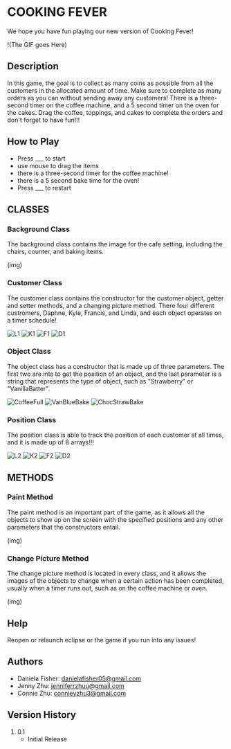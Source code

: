 # COOKING FEVER

We hope you have fun playing our new version of Cooking Fever!

!(The GIF goes Here)

## Description 

In this game, the goal is to collect as many coins as possible from all the customers in the allocated amount of time. Make sure to complete as many orders as you can without sending away any customers! There is a three-second timer on the coffee machine, and a 5 second timer on the oven for the cakes. Drag the coffee, toppings, and cakes to complete the orders and don't forget to have fun!!!

## How to Play

- Press ___ to start
- use mouse to drag the items
- there is a three-second timer for the coffee machine!
- there is a 5 second bake time for the oven! 
- Press ___ to restart 

## CLASSES

### Background Class

The background class contains the image for the cafe setting, including the chairs, counter, and baking items. 

(img)

### Customer Class

The customer class contains the constructor for the customer object, getter and setter methods, and a changing picture method. There four different custromers, Daphne, Kyle, Francis, and Linda, and each object operates on a timer schedule!

![L1](https://user-images.githubusercontent.com/78383220/167712746-b9da7b1b-4720-40da-822c-47677847cd3a.png)  ![K1](https://user-images.githubusercontent.com/78383220/167712784-b68b83d2-fcc0-4dc6-9e77-3c28a87683cc.png) ![F1](https://user-images.githubusercontent.com/78383220/167712805-404e3f91-85fd-4ad2-9fdb-4b7c1311ab73.png) ![D1](https://user-images.githubusercontent.com/78383220/167712818-5678712d-7ed7-495a-a39b-3ad048ef59bf.png)

### Object Class

The object class has a constructor that is made up of three parameters. The first two are ints to get the position of an object, and the last parameter is a string that represents the type of object, such as "Strawberry" or "VanillaBatter". 

![CoffeeFull](https://user-images.githubusercontent.com/78383220/167712855-5b4a7ac7-a391-487e-85cf-ce8e58eed4f8.png)  ![VanBlueBake](https://user-images.githubusercontent.com/78383220/167712951-ed2df547-d8a3-4cb5-b75b-e61bf91e27af.png) ![ChocStrawBake](https://user-images.githubusercontent.com/78383220/167712999-2ba00bb5-d3ca-49f8-a752-d88a1d0958ab.png)

### Position Class

The position class is able to track the position of each customer at all times, and it is made up of 8 arrays!!!

![L2](https://user-images.githubusercontent.com/78383220/167713062-d0e320aa-1440-46a2-a5d3-589ee0cc1134.png)  ![K2](https://user-images.githubusercontent.com/78383220/167713105-3ab415a8-30ae-455a-ad63-706a68b48778.png) ![F2](https://user-images.githubusercontent.com/78383220/167713167-04bca766-1a60-4daf-8880-a7a5f8b0aec2.png)  ![D2](https://user-images.githubusercontent.com/78383220/167713191-ee35291d-1a14-4407-8ca6-219e817f671e.png)

## METHODS

### Paint Method

The paint method is an important part of the game, as it allows all the objects to show up on the screen with the specified positions and any other parameters that the constructors entail.

(img) 

### Change Picture Method

The change picture method is located in every class, and it allows the images of the objects to change when a certain action has been completed, usually when a timer runs out, such as on the coffee machine or oven. 

(img)

## Help

Reopen or relaunch eclipse or the game if you run into any issues!

## Authors 

- Daniela Fisher: danielafisher05@gmail.com
- Jenny Zhu:  jenniferrzhuu@gmail.com
- Connie Zhu: connieyzhu3@gmail.com

## Version History 

1. 0.1
   * Initial Release
